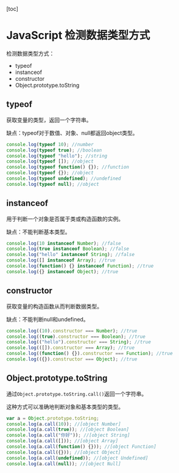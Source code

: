 [toc]

# JavaScript 检测数据类型方式

检测数据类型方式：


- typeof
- instanceof
- constructor
- Object.prototype.toString


## typeof

获取变量的类型，返回一个字符串。

缺点：typeof对于数值、对象、null都返回object类型。

```js
console.log(typeof 10); //number
console.log(typeof true); //boolean
console.log(typeof "hello"); //string
console.log(typeof []); //object
console.log(typeof function() {}); //function
console.log(typeof {}); //object
console.log(typeof undefined); //undefined
console.log(typeof null); //object
```



## instanceof

用于判断一个对象是否属于类或构造函数的实例。

缺点：不能判断基本类型。

```js
console.log(10 instanceof Number); //false
console.log(true instanceof Boolean); //false 
console.log("hello" instanceof String); //false
console.log([] instanceof Array); //true
console.log(function() {} instanceof Function); //true
console.log({} instanceof Object); //true
```



## constructor

获取变量的构造函数从而判断数据类型。

缺点：不能判断null和undefined。

```js
console.log((10).constructor === Number); //true
console.log((true).constructor === Boolean); //true
console.log(("hello").constructor === String); //true
console.log(([]).constructor === Array); //true
console.log((function() {}).constructor === Function); //true
console.log(({}).constructor === Object); //true
```



## Object.prototype.toString

通过`Object.prototype.toString.call()`返回一个字符串。

这种方式可以准确地判断对象和基本类型的类型。

```js
var a = Object.prototype.toString;
console.log(a.call(10)); //[object Number]
console.log(a.call(true)); //[object Boolean]
console.log(a.call("你好")); //[object String]
console.log(a.call([])); //[object Array]
console.log(a.call(function() {})); //[object Function]
console.log(a.call({})); //[object Object]
console.log(a.call(undefined)); //[object Undefined]
console.log(a.call(null)); //[object Null]
```

